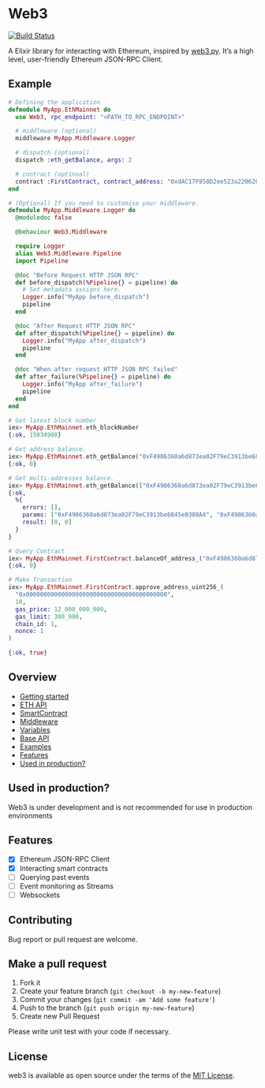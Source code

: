 # Web3

[![Build Status](https://app.travis-ci.com/zven21/web3.svg?branch=main)](https://app.travis-ci.com/zven21/web3)

A Elixir library for interacting with Ethereum, inspired by [web3.py](https://github.com/ethereum/web3.py). It’s a high level, user-friendly Ethereum JSON-RPC Client.

## Example

```elixir
# Defining the application
defmodule MyApp.EthMainnet do
  use Web3, rpc_endpoint: "<PATH_TO_RPC_ENDPOINT>"

  # middleware (optional)
  middleware MyApp.Middleware.Logger

  # dispatch (optional)
  dispatch :eth_getBalance, args: 2

  # contract (optinnal)
  contract :FirstContract, contract_address: "0xdAC17F958D2ee523a2206206994597C13D831ec7", abi_path: "path_to_abi.json"
end

# (Optional) If you need to customise your middleware.
defmodule MyApp.Middleware.Logger do
  @moduledoc false

  @behaviour Web3.Middleware

  require Logger
  alias Web3.Middleware.Pipeline
  import Pipeline

  @doc "Before Request HTTP JSON RPC"
  def before_dispatch(%Pipeline{} = pipeline) do
    # Set metadata assigns here.
    Logger.info("MyApp before_dispatch")
    pipeline
  end

  @doc "After Request HTTP JSON RPC"
  def after_dispatch(%Pipeline{} = pipeline) do
    Logger.info("MyApp after_dispatch")
    pipeline
  end

  @doc "When after request HTTP JSON RPC failed"
  def after_failure(%Pipeline{} = pipeline) do
    Logger.info("MyApp after_failure")
    pipeline
  end
end

# Get latest block number
iex> MyApp.EthMainnet.eth_blockNumber
{:ok, 15034908}

# Get address balance.
iex> MyApp.EthMainnet.eth_getBalance("0xF4986360a6d873ea02F79eC3913be6845e0308A4", "latest")
{:ok, 0}

# Get multi-addresses balance.
iex> MyApp.EthMainnet.eth_getBalance(["0xF4986360a6d873ea02F79eC3913be6845e0308A4", "0xF4986360a6d873ea02F79eC3913be6845e0308A4"], "latest")
{:ok,
  %{
    errors: [],
    params: ["0xF4986360a6d873ea02F79eC3913be6845e0308A4", "0xF4986360a6d873ea02F79eC3913be6845e0308A4"],
    result: [0, 0]
  }
}

# Query Contract
iex> MyApp.EthMainnet.FirstContract.balanceOf_address_("0xF4986360a6d873ea02F79eC3913be6845e0308A4")
{:ok, 0}

# Make Transaction
iex> MyApp.EthMainnet.FirstContract.approve_address_uint256_(
  "0x0000000000000000000000000000000000000000", 
  10, 
  gas_price: 12_000_000_000, 
  gas_limit: 300_000, 
  chain_id: 1, 
  nonce: 1
)

{:ok, true}
```

## **Overview**

- [Getting started](guides/Getting%20Started.md)
- [ETH API](guides/ETH%20API.md)
- [SmartContract](guides/SmartContract.md)
- [Middleware](guides/Middleware.md)
- [Variables](guides/Variables.md)
- [Base API](guides/Base%20API.md)
- [Examples](guides/Examples.md)
- [Features](#Features)
- [Used in production?](#used-in-production)

## **Used in production?**

Web3 is under development and is not recommended for use in production environments

## **Features**

- [x] Ethereum JSON-RPC Client
- [x] Interacting smart contracts
- [ ] Querying past events
- [ ] Event monitoring as Streams
- [ ] Websockets

## **Contributing**

Bug report or pull request are welcome.

## **Make a pull request**

1. Fork it
2. Create your feature branch (`git checkout -b my-new-feature`)
3. Commit your changes (`git commit -am 'Add some feature'`)
4. Push to the branch (`git push origin my-new-feature`)
5. Create new Pull Request

Please write unit test with your code if necessary.

## **License**

web3 is available as open source under the terms of the [MIT License](http://opensource.org/licenses/MIT).
